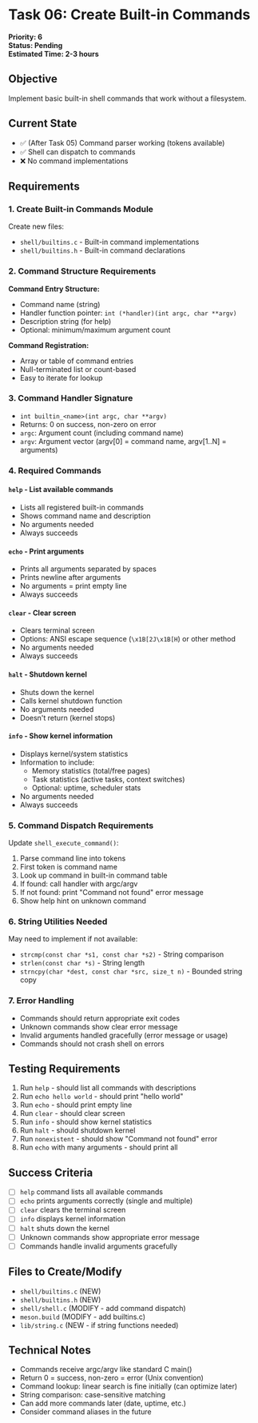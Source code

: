 # Task 06: Create Built-in Commands

**Priority: 6**  
**Status: Pending**  
**Estimated Time: 2-3 hours**

## Objective
Implement basic built-in shell commands that work without a filesystem.

## Current State
- ✅ (After Task 05) Command parser working (tokens available)
- ✅ Shell can dispatch to commands
- ❌ No command implementations

## Requirements

### 1. Create Built-in Commands Module
Create new files:
- `shell/builtins.c` - Built-in command implementations
- `shell/builtins.h` - Built-in command declarations

### 2. Command Structure Requirements

**Command Entry Structure:**
- Command name (string)
- Handler function pointer: `int (*handler)(int argc, char **argv)`
- Description string (for help)
- Optional: minimum/maximum argument count

**Command Registration:**
- Array or table of command entries
- Null-terminated list or count-based
- Easy to iterate for lookup

### 3. Command Handler Signature
- `int builtin_<name>(int argc, char **argv)`
- Returns: 0 on success, non-zero on error
- `argc`: Argument count (including command name)
- `argv`: Argument vector (argv[0] = command name, argv[1..N] = arguments)

### 4. Required Commands

#### `help` - List available commands
- Lists all registered built-in commands
- Shows command name and description
- No arguments needed
- Always succeeds

#### `echo` - Print arguments
- Prints all arguments separated by spaces
- Prints newline after arguments
- No arguments = print empty line
- Always succeeds

#### `clear` - Clear screen
- Clears terminal screen
- Options: ANSI escape sequence (`\x1B[2J\x1B[H`) or other method
- No arguments needed
- Always succeeds

#### `halt` - Shutdown kernel
- Shuts down the kernel
- Calls kernel shutdown function
- No arguments needed
- Doesn't return (kernel stops)

#### `info` - Show kernel information
- Displays kernel/system statistics
- Information to include:
  - Memory statistics (total/free pages)
  - Task statistics (active tasks, context switches)
  - Optional: uptime, scheduler stats
- No arguments needed
- Always succeeds

### 5. Command Dispatch Requirements
Update `shell_execute_command()`:
1. Parse command line into tokens
2. First token is command name
3. Look up command in built-in command table
4. If found: call handler with argc/argv
5. If not found: print "Command not found" error message
6. Show help hint on unknown command

### 6. String Utilities Needed
May need to implement if not available:
- `strcmp(const char *s1, const char *s2)` - String comparison
- `strlen(const char *s)` - String length
- `strncpy(char *dest, const char *src, size_t n)` - Bounded string copy

### 7. Error Handling
- Commands should return appropriate exit codes
- Unknown commands show clear error message
- Invalid arguments handled gracefully (error message or usage)
- Commands should not crash shell on errors

## Testing Requirements
1. Run `help` - should list all commands with descriptions
2. Run `echo hello world` - should print "hello world"
3. Run `echo` - should print empty line
4. Run `clear` - should clear screen
5. Run `info` - should show kernel statistics
6. Run `halt` - should shutdown kernel
7. Run `nonexistent` - should show "Command not found" error
8. Run `echo` with many arguments - should print all

## Success Criteria
- [ ] `help` command lists all available commands
- [ ] `echo` prints arguments correctly (single and multiple)
- [ ] `clear` clears the terminal screen
- [ ] `info` displays kernel information
- [ ] `halt` shuts down the kernel
- [ ] Unknown commands show appropriate error message
- [ ] Commands handle invalid arguments gracefully

## Files to Create/Modify
- `shell/builtins.c` (NEW)
- `shell/builtins.h` (NEW)
- `shell/shell.c` (MODIFY - add command dispatch)
- `meson.build` (MODIFY - add builtins.c)
- `lib/string.c` (NEW - if string functions needed)

## Technical Notes
- Commands receive argc/argv like standard C main()
- Return 0 = success, non-zero = error (Unix convention)
- Command lookup: linear search is fine initially (can optimize later)
- String comparison: case-sensitive matching
- Can add more commands later (date, uptime, etc.)
- Consider command aliases in the future
